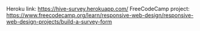 Heroku link: https://hive-survey.herokuapp.com/
FreeCodeCamp project: https://www.freecodecamp.org/learn/responsive-web-design/responsive-web-design-projects/build-a-survey-form 
